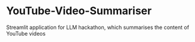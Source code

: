 # YouTube-Video-Summariser
Streamlit application for LLM hackathon, which summarises the content of YouTube videos

